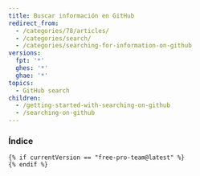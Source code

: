 ```yaml
---
title: Buscar información en GitHub
redirect_from:
  - /categories/78/articles/
  - /categories/search/
  - /categories/searching-for-information-on-github
versions:
  fpt: '*'
  ghes: '*'
  ghae: '*'
topics:
  - GitHub search
children:
  - /getting-started-with-searching-on-github
  - /searching-on-github
---
```

### Índice
    {% if currentVersion == "free-pro-team@latest" %}
    {% endif %}
